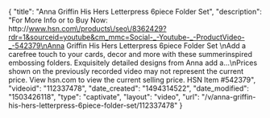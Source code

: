 {
    "title": "Anna Griffin His   Hers Letterpress 6piece Folder Set",
    "description": "For More Info or to Buy Now: http:\/\/www.hsn.com\/products\/seo\/8362429?rdr=1&sourceid=youtube&cm_mmc=Social-_-Youtube-_-ProductVideo-_-542379\nAnna Griffin His   Hers Letterpress 6piece Folder Set  \nAdd a carefree touch to your cards, decor and more with these summerinspired embossing folders. Exquisitely detailed designs from Anna add a...\nPrices shown on the previously recorded video may not represent the current price.  View hsn.com to view the current selling price. HSN Item #542379",
    "videoid": "112337478",
    "date_created": "1494314522",
    "date_modified": "1503426118",
    "type": "captivate",
    "layout": "video",
    "url": "\/v\/anna-griffin-his-hers-letterpress-6piece-folder-set\/112337478"
}